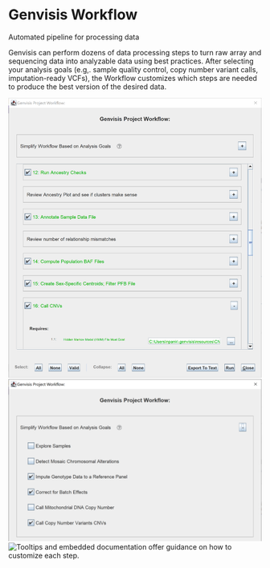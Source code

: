 # Genvisis Workflow  

Automated pipeline for processing data

Genvisis can perform dozens of data processing steps to turn raw array and sequencing data into analyzable data using best practices. After selecting your analysis goals (e.g,. sample quality control, copy number variant calls, imputation-ready VCFs), the Workflow customizes which steps are needed to produce the best version of the desired data.

![Many best practices have been baked into Genvisis, and the color-coded Workflow makes it easy to identify additional options for further optimizing your data.](/images/GenvisisWorkflow_Image1.png)
![These choices are some of the different endpoints for which Genvisis can deliver data.](/images/GenvisisWorkflow_Image2.png)
![Tooltips and embedded documentation offer guidance on how to customize each step.](/images/GenvisisWorkflow_Image3.png)
